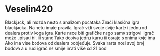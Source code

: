 # Veselin420
Blackjack, ali mozda nesto s analizom podataka
Znači klasična igra blackjacka. Na netu imate pravila. Igrač vidi svoje dvije karte i jednu od dealera protiv koga igra. Karte nece biti grafičke nego samo strigovi.
Igrač može upisati hit ili stand
Tako dobiva jednu kartu ili ostaje s onima koje ima
Ako ima vise bodova od dealera pobjeđuje. Svaka karta nosi svoj broj bodova a u ruci igrač ne smije imati više od 21 bod
